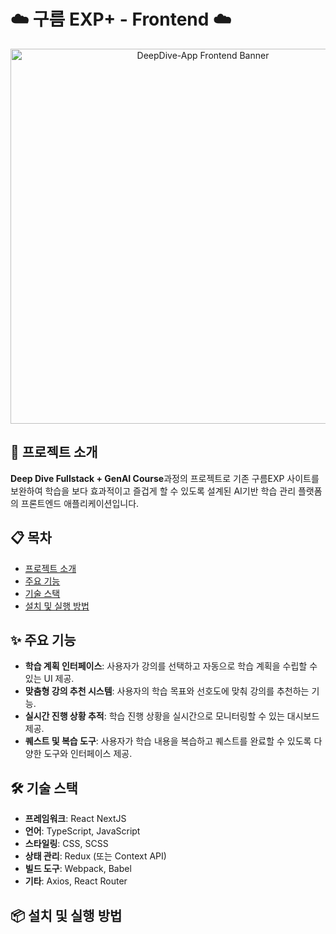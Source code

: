 # **☁️ 구름 EXP+ - Frontend ☁️**

<div align="center">
  <img src="https://github.com/user-attachments/assets/4b955fec-6ee3-4778-98f3-1fdfd406a1aa" alt="DeepDive-App Frontend Banner" width="600"/>
</div>

## 🚀 **프로젝트 소개**

**Deep Dive Fullstack + GenAI Course**과정의 프로젝트로 기존 구름EXP 사이트를 보완하여 학습을 보다 효과적이고 즐겁게 할 수 있도록 설계된 AI기반 학습 관리 플랫폼의 프론트엔드 애플리케이션입니다.

## 📋 **목차**

- [프로젝트 소개](#-프로젝트-소개)
- [주요 기능](#-주요-기능)
- [기술 스택](#-기술-스택)
- [설치 및 실행 방법](#-설치-및-실행-방법)

## ✨ **주요 기능**

- **학습 계획 인터페이스**: 사용자가 강의를 선택하고 자동으로 학습 계획을 수립할 수 있는 UI 제공.
- **맞춤형 강의 추천 시스템**: 사용자의 학습 목표와 선호도에 맞춰 강의를 추천하는 기능.
- **실시간 진행 상황 추적**: 학습 진행 상황을 실시간으로 모니터링할 수 있는 대시보드 제공.
- **퀘스트 및 복습 도구**: 사용자가 학습 내용을 복습하고 퀘스트를 완료할 수 있도록 다양한 도구와 인터페이스 제공.

## 🛠 **기술 스택**

- **프레임워크**: React NextJS
- **언어**: TypeScript, JavaScript
- **스타일링**: CSS, SCSS
- **상태 관리**: Redux (또는 Context API)
- **빌드 도구**: Webpack, Babel
- **기타**: Axios, React Router

## 📦 **설치 및 실행 방법**

